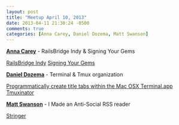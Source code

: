 ```yaml
---
layout: post
title: "Meetup April 10, 2013"
date: 2013-04-11 21:30:24 -0500
comments: true
categories: [Anna Carey, Daniel Dozema, Matt Swanson]
---
```


**[Anna Carey](http://twitter.com/annamul)** - RailsBridge Indy & Signing Your Gems

[RailsBridge Indy](http://railsbridgeindy.org)
[Signing Your Gems](https://docs.google.com/presentation/d/1xJOsH25O4AGoYJ5cFDFz-mUKAy5yBQ9mgeU4KzTYiyI/edit#slide=id.p13)


**[Daniel Dozema](https://twitter.com/dandoezema)** - Terminal & Tmux organization

[Programmatically create title tabs within the Mac OSX Terminal.app](http://dan.dozema.com/2013/04/programmatically-create-title-tabs-within-the-mac-os-x-terminal-app)
[Tmuxinator](https://github.com/aziz/tmuxinator)



**[Matt Swanson](http://twitter.com/_swanson)** - I Made an Anti-Social RSS reader

[Stringer](https://github.com/swanson/stringer)

